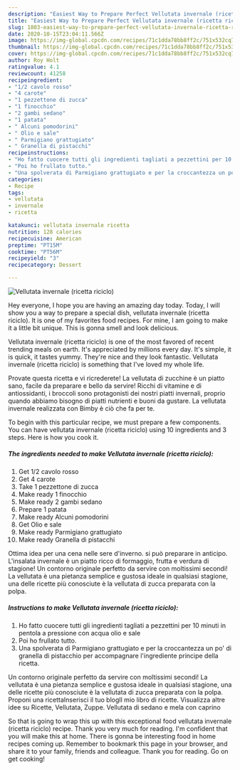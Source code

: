```yaml
---
description: "Easiest Way to Prepare Perfect Vellutata invernale (ricetta riciclo)"
title: "Easiest Way to Prepare Perfect Vellutata invernale (ricetta riciclo)"
slug: 1803-easiest-way-to-prepare-perfect-vellutata-invernale-ricetta-riciclo
date: 2020-10-15T23:04:11.566Z
image: https://img-global.cpcdn.com/recipes/71c1dda78bb8ff2c/751x532cq70/vellutata-invernale-ricetta-riciclo-recipe-main-photo.jpg
thumbnail: https://img-global.cpcdn.com/recipes/71c1dda78bb8ff2c/751x532cq70/vellutata-invernale-ricetta-riciclo-recipe-main-photo.jpg
cover: https://img-global.cpcdn.com/recipes/71c1dda78bb8ff2c/751x532cq70/vellutata-invernale-ricetta-riciclo-recipe-main-photo.jpg
author: Roy Holt
ratingvalue: 4.1
reviewcount: 41258
recipeingredient:
- "1/2 cavolo rosso"
- "4 carote"
- "1 pezzettone di zucca"
- "1 finocchio"
- "2 gambi sedano"
- "1 patata"
- " Alcuni pomodorini"
- " Olio e sale"
- " Parmigiano grattugiato"
- " Granella di pistacchi"
recipeinstructions:
- "Ho fatto cuocere tutti gli ingredienti tagliati a pezzettini per 10 minuti in pentola a pressione con acqua olio e sale"
- "Poi ho frullato tutto."
- "Una spolverata di Parmigiano grattugiato e per la croccantezza un po&#39; di granella di pistacchio per accompagnare l&#39;ingrediente principe della ricetta."
categories:
- Recipe
tags:
- vellutata
- invernale
- ricetta

katakunci: vellutata invernale ricetta 
nutrition: 128 calories
recipecuisine: American
preptime: "PT15M"
cooktime: "PT56M"
recipeyield: "3"
recipecategory: Dessert

---
```



![Vellutata invernale (ricetta riciclo)](https://img-global.cpcdn.com/recipes/71c1dda78bb8ff2c/751x532cq70/vellutata-invernale-ricetta-riciclo-recipe-main-photo.jpg)

Hey everyone, I hope you are having an amazing day today. Today, I will show you a way to prepare a special dish, vellutata invernale (ricetta riciclo). It is one of my favorites food recipes. For mine, I am going to make it a little bit unique. This is gonna smell and look delicious.

Vellutata invernale (ricetta riciclo) is one of the most favored of recent trending meals on earth. It's appreciated by millions every day. It's simple, it is quick, it tastes yummy. They're nice and they look fantastic. Vellutata invernale (ricetta riciclo) is something that I've loved my whole life.

Provate questa ricetta e vi ricrederete! La vellutata di zucchine è un piatto sano, facile da preparare e bello da servire! Ricchi di vitamine e di antiossidanti, i broccoli sono protagonisti dei nostri piatti invernali, proprio quando abbiamo bisogno di piatti nutrienti e buoni da gustare. La vellutata invernale realizzata con Bimby è ciò che fa per te.


To begin with this particular recipe, we must prepare a few components. You can have vellutata invernale (ricetta riciclo) using 10 ingredients and 3 steps. Here is how you cook it.

<!--inarticleads1-->

##### The ingredients needed to make Vellutata invernale (ricetta riciclo):

1. Get 1/2 cavolo rosso
1. Get 4 carote
1. Take 1 pezzettone di zucca
1. Make ready 1 finocchio
1. Make ready 2 gambi sedano
1. Prepare 1 patata
1. Make ready  Alcuni pomodorini
1. Get  Olio e sale
1. Make ready  Parmigiano grattugiato
1. Make ready  Granella di pistacchi


Ottima idea per una cena nelle sere d&#39;inverno. si può preparare in anticipo. L&#39;insalata invernale è un piatto ricco di formaggio, frutta e verdura di stagione! Un contorno originale perfetto da servire con moltissimi secondi! La vellutata è una pietanza semplice e gustosa ideale in qualsiasi stagione, una delle ricette più conosciute è la vellutata di zucca preparata con la polpa. 

<!--inarticleads2-->

##### Instructions to make Vellutata invernale (ricetta riciclo):

1. Ho fatto cuocere tutti gli ingredienti tagliati a pezzettini per 10 minuti in pentola a pressione con acqua olio e sale
1. Poi ho frullato tutto.
1. Una spolverata di Parmigiano grattugiato e per la croccantezza un po&#39; di granella di pistacchio per accompagnare l&#39;ingrediente principe della ricetta.


Un contorno originale perfetto da servire con moltissimi secondi! La vellutata è una pietanza semplice e gustosa ideale in qualsiasi stagione, una delle ricette più conosciute è la vellutata di zucca preparata con la polpa. Proponi una ricettaInserisci il tuo blogIl mio libro di ricette. Visualizza altre idee su Ricette, Vellutata, Zuppe. Vellutata di sedano e mela con caprino 

So that is going to wrap this up with this exceptional food vellutata invernale (ricetta riciclo) recipe. Thank you very much for reading. I'm confident that you will make this at home. There is gonna be interesting food in home recipes coming up. Remember to bookmark this page in your browser, and share it to your family, friends and colleague. Thank you for reading. Go on get cooking!
